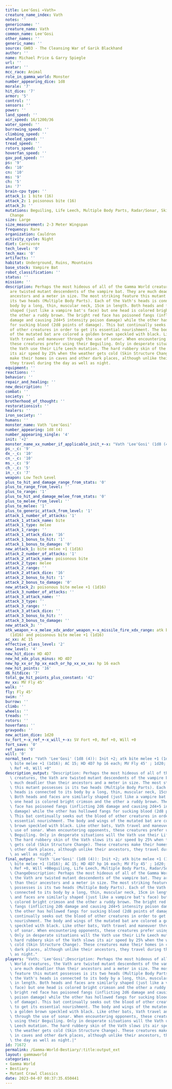 ```yaml
---
title: Lee'Gosi «Vath»
creature_name_index: Vath
notes: ''
genericname: ''
creature_name: Vath
common_name: Lee'Gosi
other_names: ''
generic_name: ''
source: GW03 - The Cleansing War of Garik Blackhand
author: ''
name: Michael Price & Garry Spiegle
url: ''
avatar: ''
mcc_race: Animal
role_in_gamma_world: Monster
number_appearing_dice: 1d8
morale: '7'
hit_dice: '7'
armor: '5'
control: ''
sensors: ''
power: ''
land_speed: ''
air_speed: 16/1200/36
water_speed: ''
burrowing_speed: ''
climbing_speed: ''
wheeled_speed: ''
tread_speed: ''
rotors_speed: ''
hoverfan_speed: ''
gav_pod_speed: ''
ps: '9'
dx: '10'
cn: '10'
ms: '9'
ch: '5'
in: '7'
brain-cpu type: ''
attack_1: 1 bite (16)
attack_2: 1 poisonous bite (16)
attack_3: ''
mutations: Beguiling, Life Leech, Multiple Body Parts, Radar/Sonar, Skin Structure
  Change
size: Large
size_measurement: 2-3 Meter Wingspan
frequency: Rare
organization: Cauldron
activity_cycle: Night
diet: Carnivore
tech_level: '0'
tech_max: '0'
artifacts: ''
habitat: Underground, Ruins, Mountains
base_stock: Vampire Bat
robot_classification: ''
status: ''
mission: ''
description: Perhaps the most hideous of all of the Gamma World creatures, the Vath
  are twisted mutant descendents of the vampire bat. They are much deadlier than their
  ancestors and a meter in size. The most striking feature this mutant possesses is
  its two heads (Multiple Body Parts). Each of the Vath's heads is connected to its
  body by a long, thin, muscular neck, 15cm in length. Both heads and faces are similarly
  shaped (just like a vampire bat's face) but one head is colored bright crimson and
  the other a ruddy brown. The bright red face has poisoned fangs (inflicting 2d6
  damage and causing 2d4+5 intensity poison damage) while the other has hollowed fangs
  for sucking blood (2d8 points of damage). This bat continually seeks out the blood
  of other creatures in order to get its essential nourishment. The body and wings
  of the mutated bat are colored a golden brown speckled with black. Like other bats,
  Vath travel and maneuver through the use of sonar. When encountering opponents,
  these creatures prefer using their Beguiling. Only in desperate situations will
  the Vath use their Life Leech mutation. The hard rubbery skin of the Vath slows
  its air speed by 25% when the weather gets cold (Skin Structure Change). These creatures
  make their homes in caves and other dark places, although unlike their ancestors,
  they travel during the day as well as night.
equipment: ''
reactions: ''
behavior: ''
repair_and_healing: ''
new_description: ''
combat: ''
society: ''
brotherhood_of_thought: ''
restorationsist: ''
healers: ''
iron_society: ''
humans: ''
monster_name: Vath 'Lee'Gosi'
number_appearing: 1d8 (4)
number_appearing_single: '4'
init: '+2'
monster_name_xx_number_if_applicable_init_+-x: "Vath 'Lee'Gosi' (1d8 (4)): Init +2"
ps_-_c: '9'
dx_-_c: '10'
cn_-_c: '10'
ms_-_c: '9'
ch_-_c: '5'
in_-_c: '7'
weapon: Low Tech Level
plus_to_hit_and_damage_range_from_stats: '0'
plus_to_range_from_level: ''
plus_to_range: '1'
plus_to_hit_and_damage_melee_from_stats: '0'
plus_to_melee_from_level: ''
plus_to_melee: '1'
plus_to_generic_attack_from_level: '1'
attack_1_number_of_attacks: '1'
attack_1_attack_name: bite
attack_1_type: melee
attack_1_range: ''
attack_1_attack_dice: '16'
attack_1_bonus_to_hit: '1'
attack_1_bonus_to_damage: '0'
new_attack_1: bite melee +1 (1d16)
attack_2_number_of_attacks: '1'
attack_2_attack_name: poisonous bite
attack_2_type: melee
attack_2_range: ''
attack_2_attack_dice: '16'
attack_2_bonus_to_hit: '1'
attack_2_bonus_to_damage: '0'
new_attack_2: poisonous bite melee +1 (1d16)
attack_3_number_of_attacks: ''
attack_3_attack_name: ''
attack_3_type: ''
attack_3_range: ''
attack_3_attack_dice: ''
attack_3_bonus_to_hit: ''
attack_3_bonus_to_damage: ''
new_attack_3: ''
atk_weapon_+-x_melee_xdx_andor_weapon_+-x_missile_fire_xdx_range: atk bite melee +1
  (1d16) and poisonous bite melee +1 (1d16)
ac_xx: AC 15
effective_class_level: '2'
new_level: '4'
new_hit_dice: HD 4D7
new_hd_xdx_plus_minus: HD 4D7
new_hp_xx_or_hp_xx_each_or_hp_xx_xx_xx: hp 16 each
new_hit_points: '16'
d6_hitdice: '7'
total_gw_hit_points_plus_constant: '42'
mv_xx: MV Fly 45'
walk: ''
fly: Fly 45'
swim: ''
burrow: ''
climb: ''
wheels: ''
treads: ''
rotors: ''
hoverfans: ''
gravpods: ''
new_action_dice: 1d20
sv_fort_+-x_ref_+-x_will_+-x: SV Fort +0, Ref +0, Will +0
fort_save: '0'
ref_save: '0'
will: '0'
normal_text: "Vath 'Lee'Gosi' (1d8 (4)): Init +2; atk bite melee +1 (1d16) and poisonous\
  \ bite melee +1 (1d16); AC 15; HD 4D7 hp 16 each; MV Fly 45' ; 1d20; SV Fort +0,\
  \ Ref +0, Will +0"
description_output: "Description: Perhaps the most hideous of all of the Gamma World\
  \ creatures, the Vath are twisted mutant descendents of the vampire bat. They are\
  \ much deadlier than their ancestors and a meter in size. The most striking feature\
  \ this mutant possesses is its two heads (Multiple Body Parts). Each of the Vath's\
  \ heads is connected to its body by a long, thin, muscular neck, 15cm in length.\
  \ Both heads and faces are similarly shaped (just like a vampire bat's face) but\
  \ one head is colored bright crimson and the other a ruddy brown. The bright red\
  \ face has poisoned fangs (inflicting 2d6 damage and causing 2d4+5 intensity poison\
  \ damage) while the other has hollowed fangs for sucking blood (2d8 points of damage).\
  \ This bat continually seeks out the blood of other creatures in order to get its\
  \ essential nourishment. The body and wings of the mutated bat are colored a golden\
  \ brown speckled with black. Like other bats, Vath travel and maneuver through the\
  \ use of sonar. When encountering opponents, these creatures prefer using their\
  \ Beguiling. Only in desperate situations will the Vath use their Life Leech mutation.\
  \ The hard rubbery skin of the Vath slows its air speed by 25% when the weather\
  \ gets cold (Skin Structure Change). These creatures make their homes in caves and\
  \ other dark places, although unlike their ancestors, they travel during the day\
  \ as well as night."
final_output: "Vath 'Lee'Gosi' (1d8 (4)): Init +2; atk bite melee +1 (1d16) and poisonous\
  \ bite melee +1 (1d16); AC 15; HD 4D7 hp 16 each; MV Fly 45' ; 1d20; SV Fort +0,\
  \ Ref +0, Will +0Beguiling, Life Leech, Multiple Body Parts, Radar/Sonar, Skin Structure\
  \ ChangeDescription: Perhaps the most hideous of all of the Gamma World creatures,\
  \ the Vath are twisted mutant descendents of the vampire bat. They are much deadlier\
  \ than their ancestors and a meter in size. The most striking feature this mutant\
  \ possesses is its two heads (Multiple Body Parts). Each of the Vath's heads is\
  \ connected to its body by a long, thin, muscular neck, 15cm in length. Both heads\
  \ and faces are similarly shaped (just like a vampire bat's face) but one head is\
  \ colored bright crimson and the other a ruddy brown. The bright red face has poisoned\
  \ fangs (inflicting 2d6 damage and causing 2d4+5 intensity poison damage) while\
  \ the other has hollowed fangs for sucking blood (2d8 points of damage). This bat\
  \ continually seeks out the blood of other creatures in order to get its essential\
  \ nourishment. The body and wings of the mutated bat are colored a golden brown\
  \ speckled with black. Like other bats, Vath travel and maneuver through the use\
  \ of sonar. When encountering opponents, these creatures prefer using their Beguiling.\
  \ Only in desperate situations will the Vath use their Life Leech mutation. The\
  \ hard rubbery skin of the Vath slows its air speed by 25% when the weather gets\
  \ cold (Skin Structure Change). These creatures make their homes in caves and other\
  \ dark places, although unlike their ancestors, they travel during the day as well\
  \ as night."
players: "Vath; 'Lee'Gosi';Description: Perhaps the most hideous of all of the Gamma\
  \ World creatures, the Vath are twisted mutant descendents of the vampire bat. They\
  \ are much deadlier than their ancestors and a meter in size. The most striking\
  \ feature this mutant possesses is its two heads (Multiple Body Parts). Each of\
  \ the Vath's heads is connected to its body by a long, thin, muscular neck, 15cm\
  \ in length. Both heads and faces are similarly shaped (just like a vampire bat's\
  \ face) but one head is colored bright crimson and the other a ruddy brown. The\
  \ bright red face has poisoned fangs (inflicting 2d6 damage and causing 2d4+5 intensity\
  \ poison damage) while the other has hollowed fangs for sucking blood (2d8 points\
  \ of damage). This bat continually seeks out the blood of other creatures in order\
  \ to get its essential nourishment. The body and wings of the mutated bat are colored\
  \ a golden brown speckled with black. Like other bats, Vath travel and maneuver\
  \ through the use of sonar. When encountering opponents, these creatures prefer\
  \ using their Beguiling. Only in desperate situations will the Vath use their Life\
  \ Leech mutation. The hard rubbery skin of the Vath slows its air speed by 25% when\
  \ the weather gets cold (Skin Structure Change). These creatures make their homes\
  \ in caves and other dark places, although unlike their ancestors, they travel during\
  \ the day as well as night.|"
id: 71672
permalink: /Gamma-World-Bestiary/:title:output_ext
layout: gammaworld
categories:
- Gamma World
- Bestiary
- Mutant Crawl Classics
date: 2023-04-07 08:37:35.650441
---
```

